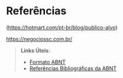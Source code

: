 # Referências

(https://hotmart.com/pt-br/blog/publico-alvo)

https://negociossc.com.br/

> **Links Úteis**:
> - [Formato ABNT](https://www.normastecnicas.com/abnt/trabalhos-academicos/referencias/)
> - [Referências Bibliográficas da ABNT](https://comunidade.rockcontent.com/referencia-bibliografica-abnt/)

